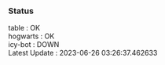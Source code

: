 ### Status


table : OK  
hogwarts : OK  
icy-bot : DOWN  
Latest Update : 2023-06-26 03:26:37.462633
